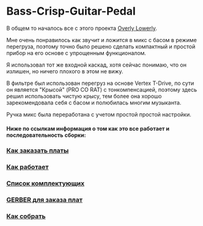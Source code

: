 # Bass-Crisp-Guitar-Pedal

В общем то началось все с этого проекта [Overly Lowerly](https://github.com/EugeneCarlo/OVERLY-LOWERLY-Guitar-Pedal).<p>

Мне очень понравилось как звучит и ложится в микс с басом в режиме перегруза, поэтому точно было решено сделать компактный и простой прибор на его основе с упрощенным функционалом.<p>

Я использовал тот же входной каскад, хотя сейчас понимаю, что он излишен, но ничего плохого в этом не вижу.<br>

В фильтре был использован перегруз на основе Vertex T-Drive, по сути он является "Крысой" (PRO CO RAT) с тонкомпенсацией, поэтому здесь решил использовать чистую крысу, тем более она хорошо зарекомендовала себя с басом и полюбилась многим музыканта.<br>

Ручка микс была переработана с учетом простой простой настройки.<br>

#### Ниже по ссылкам информация о том как это все работает и последовательность сборки:

### [Как заказать платы](https://github.com/EugeneCarlo/OVERLY-LOWERLY-Guitar-Pedal/blob/main/How%20to%20get%20PCB/README.md)

### [Как работает](https://github.com/EugeneCarlo/Bass-Crisp-Guitar-Pedal/blob/main/How%20it%20works/README.md)

### [Список комплектующих](https://github.com/EugeneCarlo/GangBang-Phase-Guitar-Pedal/blob/main/BOM/README.md)

### [GERBER для заказа плат](https://github.com/EugeneCarlo/GangBang-Phase-Guitar-Pedal/tree/main/PCB)

### [Как собрать](https://github.com/EugeneCarlo/GangBang-Phase-Guitar-Pedal/blob/main/How%20to%20assemble/README.md)
